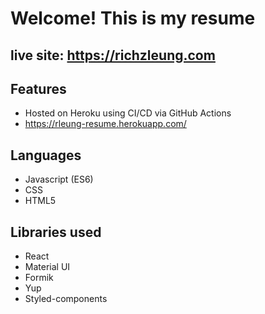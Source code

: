 # Welcome! This is my resume

## live site: https://richzleung.com

## Features
* Hosted on Heroku using CI/CD via GitHub Actions
* https://rleung-resume.herokuapp.com/

## Languages
* Javascript (ES6)
* CSS
* HTML5

## Libraries used
* React
* Material UI
* Formik
* Yup
* Styled-components

